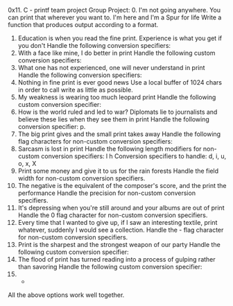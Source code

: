 0x11. C - printf team project
Group Project:
0. I'm not going anywhere. You can print that wherever you want to. I'm here and I'm a Spur for life
Write a function that produces output according to a format.
1. Education is when you read the fine print. Experience is what you get if you don't
Handle the following conversion specifiers:
2. With a face like mine, I do better in print
Handle the following custom conversion specifiers:
3. What one has not experienced, one will never understand in print
Handle the following conversion specifiers:
4. Nothing in fine print is ever good news
Use a local buffer of 1024 chars in order to call write as little as possible.
5. My weakness is wearing too much leopard print
Handle the following custom conversion specifier:
6. How is the world ruled and led to war? Diplomats lie to journalists and believe these lies when they see them in print
Handle the following conversion specifier: p.
7. The big print gives and the small print takes away
Handle the following flag characters for non-custom conversion specifiers:
8. Sarcasm is lost in print
Handle the following length modifiers for non-custom conversion specifiers:
l
h
Conversion specifiers to handle: d, i, u, o, x, X
9. Print some money and give it to us for the rain forests
Handle the field width for non-custom conversion specifiers.
10. The negative is the equivalent of the composer's score, and the print the performance
Handle the precision for non-custom conversion specifiers.
11. It's depressing when you're still around and your albums are out of print
Handle the 0 flag character for non-custom conversion specifiers.
12. Every time that I wanted to give up, if I saw an interesting textile, print whatever, suddenly I would see a collection.
Handle the - flag character for non-custom conversion specifiers.
13. Print is the sharpest and the strongest weapon of our party
Handle the following custom conversion specifier:
14. The flood of print has turned reading into a process of gulping rather than savoring
Handle the following custom conversion specifier:
15. *
All the above options work well together.
